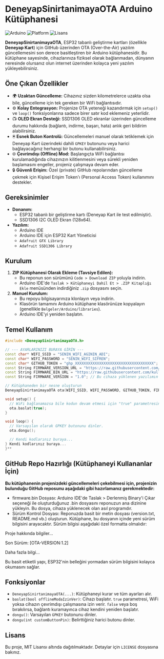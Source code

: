 # DeneyapSinirtanimayaOTA Arduino Kütüphanesi

![Arduino](https://img.shields.io/badge/Arduino-Uyumlu-00979D?style=for-the-badge&logo=arduino)
![Platform](https://img.shields.io/badge/Platform-ESP32-E7352C?style=for-the-badge&logo=espressif)
![Lisans](https://img.shields.io/badge/Lisans-MIT-yellow.svg?style=for-the-badge)

**DeneyapSinirtanimayaOTA**, ESP32 tabanlı geliştirme kartları (özellikle **Deneyap Kart**) için GitHub üzerinden OTA (Over-the-Air) yazılım güncellemesini son derece basitleştiren bir Arduino kütüphanesidir. Bu kütüphane sayesinde, cihazlarınıza fiziksel olarak bağlanmadan, dünyanın neresinde olursanız olun internet üzerinden kolayca yeni yazılım yükleyebilirsiniz.

## Öne Çıkan Özellikler

-   🌍 **Uzaktan Güncelleme:** Cihazınız sizden kilometrelerce uzakta olsa bile, güncelleme için tek gereken bir WiFi bağlantısıdır.
-   ⚙️ **Kolay Entegrasyon:** Projenize OTA yeteneği kazandırmak için `setup()` ve `loop()` fonksiyonlarına sadece birer satır kod eklemeniz yeterlidir.
-   📺 **OLED Ekran Desteği:** SSD1306 OLED ekranlar üzerinden güncelleme durumu hakkında (bağlantı, indirme, başarı, hata) anlık geri bildirim alabilirsiniz.
-   🖲️ **Esnek Buton Kontrolü:** Güncellemeleri manuel olarak tetiklemek için Deneyap Kart üzerindeki dahili `GPKEY` butonunu veya harici bağlayacağınız herhangi bir butonu kullanabilirsiniz.
-   🌐 **Çevrimdışı (Offline) Mod:** Başlangıçta WiFi bağlantısı kurulamadığında cihazınızın kilitlenmesini veya sürekli yeniden başlamasını engeller, projeniz çalışmaya devam eder.
-   🔒 **Güvenli Erişim:** Özel (private) GitHub repolarından güncelleme çekmek için Kişisel Erişim Token'ı (Personal Access Token) kullanımını destekler.

## Gereksinimler

-   **Donanım:**
    -   ESP32 tabanlı bir geliştirme kartı (Deneyap Kart ile test edilmiştir).
    -   SSD1306 I2C OLED Ekran (128x64).
-   **Yazılım:**
    -   Arduino IDE
    -   Arduino IDE için ESP32 Kart Yöneticisi
    -   `Adafruit GFX Library`
    -   `Adafruit SSD1306 Library`

## Kurulum

1.  **ZIP Kütüphanesi Olarak Ekleme (Tavsiye Edilen):**
    -   Bu reponun son sürümünü `Code > Download ZIP` yoluyla indirin.
    -   Arduino IDE'de `Taslak > Kütüphaneyi Dahil Et > .ZIP Kitaplığı Ekle` menüsünden indirdiğiniz `.zip` dosyasını seçin.
2.  **Manuel Kurulum:**
    -   Bu repoyu bilgisayarınıza klonlayın veya indirin.
    -   Klasörün tamamını Arduino kütüphane klasörünüze kopyalayın (genellikle `Belgeler/Arduino/libraries`).
    -   Arduino IDE'yi yeniden başlatın.

## Temel Kullanım

```cpp
#include <DeneyapSinirtanimayaOTA.h>

// --- AYARLARINIZI BURAYA GİRİN ---
const char* WIFI_SSID = "SENIN_WIFI_AGININ_ADI";
const char* WIFI_PASSWORD = "SENIN_WIFI_SIFREN";
const char* GITHUB_TOKEN = "ghp_XXXXXXXXXXXXXXXXXXXXXXXXXXXXXXXXXXXX"; 
const String FIRMWARE_VERSION_URL = "https://raw.githubusercontent.com/kullanici/repo/main/version.txt";
const String FIRMWARE_BIN_URL = "https://raw.githubusercontent.com/kullanici/repo/main/firmware.bin";
const String FIRMWARE_VERSION = "1.0"; // Bu cihaza yüklenen yazılımın mevcut versiyonu

// Kütüphaneden bir nesne oluşturun
DeneyapSinirtanimayaOTA ota(WIFI_SSID, WIFI_PASSWORD, GITHUB_TOKEN, FIRMWARE_VERSION_URL, FIRMWARE_BIN_URL, FIRMWARE_VERSION);

void setup() {
  // WiFi bağlanamazsa bile kodun devam etmesi için "true" parametresini verin.
  ota.baslat(true); 
}

void loop() {
  // Varsayılan olarak GPKEY butonunu dinler.
  ota.dongu();

  // Kendi kodlarınız buraya...
} Kendi kodlarınız buraya...
}**
```
## GitHub Repo Hazırlığı (Kütüphaneyi Kullananlar İçin)
**Bu kütüphanenin projenizdeki güncellemeleri çekebilmesi için, projenizin bulunduğu GitHub reposunu aşağıdaki gibi hazırlamanız gerekmektedir:**
-   firmware.bin Dosyası: Arduino IDE'de Taslak > Derlenmiş Binary'i Çıkar seçeneği ile oluşturduğunuz .bin dosyasını reponuzun ana dizinine yükleyin. Bu dosya, cihaza yüklenecek olan asıl programdır.
-   Sürüm Kontrol Dosyası: Reponuzda basit bir metin dosyası (version.txt, README.md vb.) oluşturun. Kütüphane, bu dosyanın içinde yeni sürüm bilgisini arayacaktır. Sürüm bilgisi aşağıdaki özel formatta olmalıdır:


Proje hakkında bilgiler...

Son Sürüm: [OTA-VERSION:1.2]

Daha fazla bilgi...

Bu basit etiketli yapı, ESP32'nin belleğini yormadan sürüm bilgisini kolayca okumasını sağlar.

## Fonksiyonlar
-   `DeneyapSinirtanimayaOTA(...)`: Kütüphaneyi kurar ve tüm ayarları alır.
-   `baslat(bool offlineModaIzinVer)`: Cihazı başlatır. `true` parametresi, WiFi yoksa cihazın çevrimdışı çalışmasına izin verir. `false` veya boş bırakılırsa, bağlantı kuramayınca cihaz kendini yeniden başlatır.
-   `dongu()`: Varsayılan `GPKEY` butonunu dinler.
-   `dongu(int customButtonPin)`: Belirttiğiniz harici butonu dinler.

## Lisans
Bu proje, MIT Lisansı altında dağıtılmaktadır. Detaylar için `LICENSE` dosyasına bakınız.
